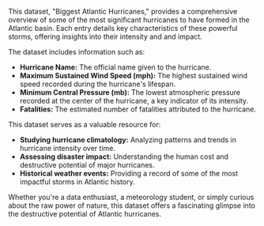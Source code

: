 This dataset, "Biggest Atlantic Hurricanes," provides a comprehensive overview of some of the most significant hurricanes to have formed in the Atlantic basin. Each entry details key characteristics of these powerful storms, offering insights into their intensity and and impact.

The dataset includes information such as:

* **Hurricane Name:** The official name given to the hurricane.
* **Maximum Sustained Wind Speed (mph):** The highest sustained wind speed recorded during the hurricane's lifespan.
* **Minimum Central Pressure (mb):** The lowest atmospheric pressure recorded at the center of the hurricane, a key indicator of its intensity.
* **Fatalities:** The estimated number of fatalities attributed to the hurricane.

This dataset serves as a valuable resource for:

* **Studying hurricane climatology:** Analyzing patterns and trends in hurricane intensity over time.
* **Assessing disaster impact:** Understanding the human cost and destructive potential of major hurricanes.
* **Historical weather events:** Providing a record of some of the most impactful storms in Atlantic history.

Whether you're a data enthusiast, a meteorology student, or simply curious about the raw power of nature, this dataset offers a fascinating glimpse into the destructive potential of Atlantic hurricanes.

